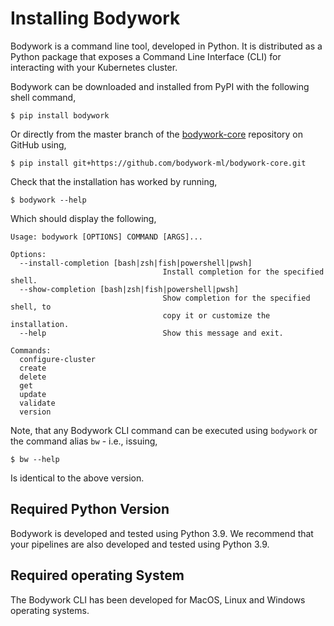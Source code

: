 # Installing Bodywork

Bodywork is a command line tool, developed in Python. It is distributed as a Python package that exposes a Command Line Interface (CLI) for interacting with your Kubernetes cluster.

Bodywork can be downloaded and installed from PyPI with the following shell command,

```text
$ pip install bodywork
```

Or directly from the master branch of the [bodywork-core](https://github.com/bodywork-ml/bodywork-core) repository on GitHub using,

```text
$ pip install git+https://github.com/bodywork-ml/bodywork-core.git
```

Check that the installation has worked by running,

```text
$ bodywork --help
```

Which should display the following,

```text
Usage: bodywork [OPTIONS] COMMAND [ARGS]...

Options:
  --install-completion [bash|zsh|fish|powershell|pwsh]
                                  Install completion for the specified shell.
  --show-completion [bash|zsh|fish|powershell|pwsh]
                                  Show completion for the specified shell, to
                                  copy it or customize the installation.
  --help                          Show this message and exit.

Commands:
  configure-cluster
  create
  delete
  get
  update
  validate
  version
```

Note, that any Bodywork CLI command can be executed using `bodywork` or the command alias `bw` - i.e., issuing,

```text
$ bw --help
```

Is identical to the above version.

## Required Python Version

Bodywork is developed and tested using Python 3.9. We recommend that your pipelines are also developed and tested using Python 3.9.

## Required operating System

The Bodywork CLI has been developed for MacOS, Linux and Windows operating systems.
